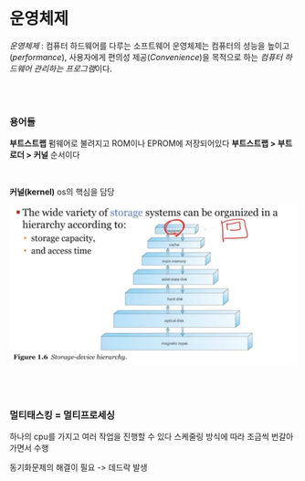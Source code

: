 # 운영체제

*운영체제* : 컴퓨터 하드웨어를 다루는 소프트웨어
운영체제는 컴퓨터의 성능을 높이고(*performance*), 사용자에게 편의성 제공(*Convenience*)을 목적으로 하는 *컴퓨터 하드웨어 관리하는 프로그램*이다.

<br/>

<br/>

### 용어들
**부트스트랩**
펌웨어로 불려지고 ROM이나 EPROM에 저장되어있다
**부트스트랩 > 부트로더 > 커널** 순서이다

<br/>

**커널(kernel)**
os의 핵심을 담당

![035505E6-52B1-43A3-BBEE-7580F3A74B27](image/035505E6-52B1-43A3-BBEE-7580F3A74B27.png)

<br/><br/>

### 멀티태스킹 = 멀티프로세싱

하나의 cpu를 가지고 여러 작업을 진행할 수 있다
스케줄링 방식에 따라 조금씩 번갈아가면서 수행

동기화문제의 해결이 필요 -> 데드락 발생

